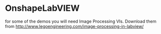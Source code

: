 # OnshapeLabVIEW

for some of the demos you will need Image Processing VIs. Download them from http://www.legoengineering.com/image-processing-in-labview/ 

<br>
<br>
